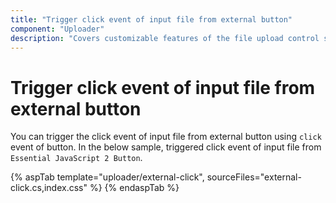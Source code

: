 ```yaml
---
title: "Trigger click event of input file from external button"
component: "Uploader"
description: "Covers customizable features of the file upload control such as a preview image, invisible upload, progress bar, sort the file list and more."
---
```


# Trigger click event of input file from external button

You can trigger the click event of input file from external button using `click` event of button. In the below sample, triggered click event of input file from `Essential JavaScript 2 Button`.

{% aspTab template="uploader/external-click", sourceFiles="external-click.cs,index.css" %}
{% endaspTab %}
